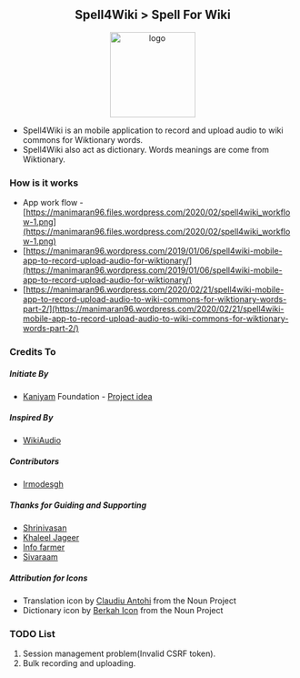 <h2 align="center">
 Spell4Wiki > Spell For Wiki
</h2>

<p align="center">
  <img width="150" height="150" src="https://github.com/manimaran96/Spell4Wiki/blob/master/app/src/main/res/drawable/ic_spell4wiki_main.png" alt="logo">
</p>

- Spell4Wiki is an mobile application to record and upload audio to wiki commons for Wiktionary words.
- Spell4Wiki also act as dictionary. Words meanings are come from Wiktionary.

### How is it works
 - App work flow - [https://manimaran96.files.wordpress.com/2020/02/spell4wiki_workflow-1.png](https://manimaran96.files.wordpress.com/2020/02/spell4wiki_workflow-1.png)
 - [https://manimaran96.wordpress.com/2019/01/06/spell4wiki-mobile-app-to-record-upload-audio-for-wiktionary/](https://manimaran96.wordpress.com/2019/01/06/spell4wiki-mobile-app-to-record-upload-audio-for-wiktionary/)
 - [https://manimaran96.wordpress.com/2020/02/21/spell4wiki-mobile-app-to-record-upload-audio-to-wiki-commons-for-wiktionary-words-part-2/](https://manimaran96.wordpress.com/2020/02/21/spell4wiki-mobile-app-to-record-upload-audio-to-wiki-commons-for-wiktionary-words-part-2/)

### Credits To
##### Initiate By
* [Kaniyam](http://www.kaniyam.com/) Foundation - [Project idea](https://github.com/KaniyamFoundation/ProjectIdeas/wiki/Project-Ideas)

##### Inspired By
* [WikiAudio](https://github.com/Atul22/wikiAudio)

##### Contributors
* [Irmodesgh](https://github.com/lrmodesgh)

##### Thanks for Guiding and Supporting
* [Shrinivasan](https://github.com/tshrinivasan)
* [Khaleel Jageer](https://github.com/jskcse4)
* [Info farmer](https://www.mediawiki.org/wiki/User:Info-farmer)
* [Sivaraam](https://github.com/sivaraam)

##### Attribution for Icons
- Translation icon by [Claudiu Antohi](https://thenounproject.com/claudiu.antohi/) from the Noun Project
- Dictionary icon by [Berkah Icon](https://thenounproject.com/berkahicon/) from the Noun Project

### TODO List
1. Session management problem(Invalid CSRF token).
2. Bulk recording and uploading.
